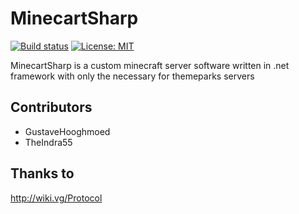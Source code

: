 # MinecartSharp
[![Build status](https://ci.appveyor.com/api/projects/status/6ngf20cx1upk3ae8?svg=true)](https://ci.appveyor.com/project/TheIndra55/minecartsharp)
[![License: MIT](https://img.shields.io/badge/License-MIT-yellow.svg)](https://opensource.org/licenses/MIT)

MinecartSharp is a custom minecraft server software written in .net framework with only the necessary for themeparks servers

## Contributors
* GustaveHooghmoed
* TheIndra55

## Thanks to
http://wiki.vg/Protocol
